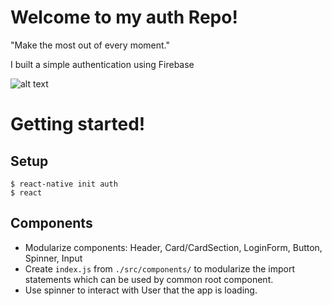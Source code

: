 # Welcome to my auth Repo!
"Make the most out of every moment."

I built a simple authentication using Firebase

![alt text](demo/intro.png "intro")

# Getting started!

## Setup
```
$ react-native init auth
$ react

```

## Components
* Modularize components: Header, Card/CardSection, LoginForm, Button, Spinner, Input
* Create ```index.js``` from ```./src/components/``` to modularize the import statements which can be used by common root component.
* Use spinner to interact with User that the app is loading.
